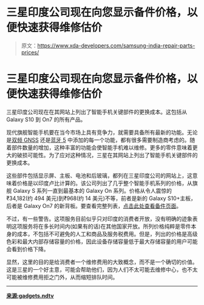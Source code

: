 # 三星印度公司现在向您显示备件价格，以便快速获得维修估价

> 原文：<https://www.xda-developers.com/samsung-india-repair-parts-prices/>

# 三星印度公司现在向您显示备件价格，以便快速获得维修估价

三星印度公司现在在其网站上列出了智能手机关键部件的更换成本。这包括从 Galaxy S10 到 On7 的所有产品。

现代旗舰智能手机要在当今市场上具有竞争力，就需要具备所有最新的功能。无论是[双频 GNSS](https://www.xda-developers.com/dual-frequency-gnss-important-location-feature-your-phone-probably-missing/) 还是[蓝牙 5](https://www.xda-developers.com/check-bluetooth-5-all-features-supported/) 中添加的每一个功能，都有很多需要制造商考虑的。随着部件数量的增加，这种丰富的功能会使智能手机难以维修。更多的零件意味着更大的破损可能性。为了应对这种情况，三星在其网站上列出了智能手机关键部件的更换成本。

这些部件包括显示屏、主板、电池和后玻璃，都列在三星印度公司的网站上，这意味着价格是以印度卢比计算的。该公司列出了几乎整个智能手机系列的价格，从旗舰 Galaxy S 系列一直到最基本的 Galaxy On 系列。价格从令人震惊的₹34,182(约 494 美元)到₹968(约 14 美元)不等，前者是新的 Galaxy S10+主板，后者是 Galaxy On7 的新背板。要查看完整列表，[点击此处查看备件页面](https://shop-links.co/link/?exclusive=1&publisher_slug=xda&article_name=Samsung+India+now+shows+you+the+price+of+spare+parts+to+quickly+get+repair+estimates&article_url=https%3A%2F%2Fwww.xda-developers.com%2Fsamsung-india-repair-parts-prices%2F&u1=UUxdaUeUpU24384&url=https%3A%2F%2Fwww.samsung.com%2Fin%2Fsupport%2Fspare-part-pricing-list-for-repair%2F&ourl=https%3A%2F%2Fwww.samsung.com%2Fin%2Fsupport%2Fin-mobile-phone-part-cost%2F)。

不过，有一些警告。这项服务目前似乎只对印度的消费者开放，没有明确的迹象表明这项服务将在多长时间内(如果有的话)在其他国家开放。所列价格纯粹是零件本身的成本，不包括不可避免的人工和商品及服务税费用。但是，列出的价格是高级色彩和最大内部存储容量的价格，因此设备存储容量低于最大存储容量的用户可能会看到价格下降。

显然，这里的目的是给消费者一个维修费用的大致概念，而不是一个确切的价值。这是三星的一个好主意，可能会帮助他们，因为人们不太可能去维修中心，也不太可能被维修费用拒之门外，从而缩短排队时间。

* * *

[**来源:gadgets.ndtv**](https://gadgets.ndtv.com/mobiles/news/samsung-smartphone-spare-part-prices-online-india-2020208)